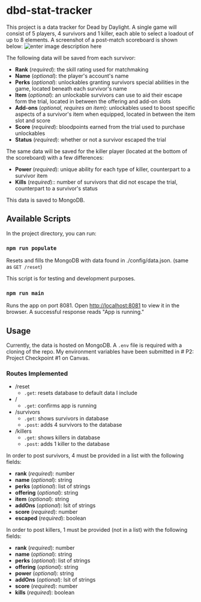 
# dbd-stat-tracker
This project is a data tracker for Dead by Daylight. A single game will consist of 5 players, 4 survivors and 1 killer, each able to select a loadout of up to 8 elements. A screenshot of a post-match scoreboard is shown below:
![enter image description here](https://i.ibb.co/4NJ8yfx/dbd-screenshot.png)

The following data will be saved from each survivor:
- **Rank** (*required*): the skill rating used for matchmaking
- **Name** (*optional*): the player's account's name
- **Perks** (*optional*): unlockables granting survivors special abilities in the game, located beneath each survivor's name
- **Item** (*optional*): an unlockable survivors can use to aid their escape form the trial, located in between the offering and add-on slots
- **Add-ons** (*optional, requires an item*): unlockables used to boost specific aspects of a survivor's item when equipped, located in between the item slot and score
- **Score** (*required*): bloodpoints earned from the trial used to purchase unlockables
- **Status** (*required*): whether or not a survivor escaped the trial

The same data will be saved for the killer player (located at the bottom of the scoreboard) with a few differences:
- **Power** (*required*): unique ability for each type of killer, counterpart to a survivor item
- **Kills** (*required*):: number of survivors that did not escape the trial, counterpart to a survivor's status

This data is saved to MongoDB. 

## Available Scripts

  

In the project directory, you can run:

  

### `npm run populate`

  

Resets and fills the MongoDB with data found in ./config/data.json. (same as `GET /reset`)

This script is for testing and development purposes.

  

### `npm run main`

  
Runs the app on port 8081.
Open [http://localhost:8081](http://localhost:8081) to view it in the browser. A successful response reads "App is running."
  
## Usage

Currently, the data is hosted on MongoDB. A `.env` file is required with a cloning of the repo. My environment variables have been submitted in # P2: Project Checkpoint #1 on Canvas. 
### Routes Implemented
- /reset
	- `.get`: resets database to default data I include
- /
	- `.get`: confirms app is running
- /survivors
	- `.get`: shows survivors in database
	- `.post`: adds 4 survivors to the database
- /killers
	- `.get`: shows killers in database
	- `.post`: adds 1 killer to the database

In order to post survivors, 4 must be provided in a list with the following fields:
- **rank** (*required*): number
- **name** (*optional*): string
- **perks** (*optional*): list of strings
- **offering** (*optional*): string
- **item** (*optional*): string
- **addOns** (*optional*): lsit of strings
- **score** (*required*): number
- **escaped** (*required*): boolean

In order to post killers, 1 must be provided (not in a list) with the following fields:
- **rank** (*required*): number
- **name** (*optional*): string
- **perks** (*optional*): list of strings
- **offering** (*optional*): string
- **power** (*optional*): string
- **addOns** (*optional*): lsit of strings
- **score** (*required*): number
- **kills** (*required*): boolean
